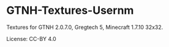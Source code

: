# GTNH-Textures-Usernm

Textures for GTNH 2.0.7.0,  Gregtech 5, Minecraft 1.7.10 32x32.

License: CC-BY 4.0
